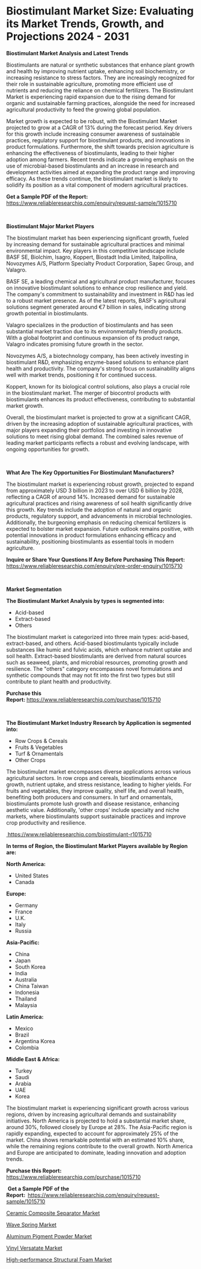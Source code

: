 <p><h1>Biostimulant Market Size: Evaluating its Market Trends, Growth, and Projections 2024 - 2031</h1></p><p><strong>Biostimulant Market Analysis and Latest Trends</strong></p>
<p><p>Biostimulants are natural or synthetic substances that enhance plant growth and health by improving nutrient uptake, enhancing soil biochemistry, or increasing resistance to stress factors. They are increasingly recognized for their role in sustainable agriculture, promoting more efficient use of nutrients and reducing the reliance on chemical fertilizers. The Biostimulant Market is experiencing rapid expansion due to the rising demand for organic and sustainable farming practices, alongside the need for increased agricultural productivity to feed the growing global population.</p><p>Market growth is expected to be robust, with the Biostimulant Market projected to grow at a CAGR of 13% during the forecast period. Key drivers for this growth include increasing consumer awareness of sustainable practices, regulatory support for biostimulant products, and innovations in product formulations. Furthermore, the shift towards precision agriculture is enhancing the effectiveness of biostimulants, leading to their higher adoption among farmers. Recent trends indicate a growing emphasis on the use of microbial-based biostimulants and an increase in research and development activities aimed at expanding the product range and improving efficacy. As these trends continue, the biostimulant market is likely to solidify its position as a vital component of modern agricultural practices.</p></p>
<p><strong>Get a Sample PDF of the Report:&nbsp;</strong> <a href="https://www.reliableresearchiq.com/enquiry/request-sample/1015710?utm_campaign=103&utm_medium=2&utm_source=Github&utm_content=ia&utm_term=03102024&utm_id=biostimulant">https://www.reliableresearchiq.com/enquiry/request-sample/1015710</a></p>
<p>&nbsp;</p>
<p><strong>Biostimulant Major Market Players</strong></p>
<p><p>The biostimulant market has been experiencing significant growth, fueled by increasing demand for sustainable agricultural practices and minimal environmental impact. Key players in this competitive landscape include BASF SE, Biolchim, Isagro, Koppert, Biostadt India Limited, Italpollina, Novozymes A/S, Platform Specialty Product Corporation, Sapec Group, and Valagro.</p><p>BASF SE, a leading chemical and agricultural product manufacturer, focuses on innovative biostimulant solutions to enhance crop resilience and yield. The company's commitment to sustainability and investment in R&D has led to a robust market presence. As of the latest reports, BASF's agricultural solutions segment generated around €7 billion in sales, indicating strong growth potential in biostimulants.</p><p>Valagro specializes in the production of biostimulants and has seen substantial market traction due to its environmentally friendly products. With a global footprint and continuous expansion of its product range, Valagro indicates promising future growth in the sector.</p><p>Novozymes A/S, a biotechnology company, has been actively investing in biostimulant R&D, emphasizing enzyme-based solutions to enhance plant health and productivity. The company's strong focus on sustainability aligns well with market trends, positioning it for continued success.</p><p>Koppert, known for its biological control solutions, also plays a crucial role in the biostimulant market. The merger of biocontrol products with biostimulants enhances its product effectiveness, contributing to substantial market growth.</p><p>Overall, the biostimulant market is projected to grow at a significant CAGR, driven by the increasing adoption of sustainable agricultural practices, with major players expanding their portfolios and investing in innovative solutions to meet rising global demand. The combined sales revenue of leading market participants reflects a robust and evolving landscape, with ongoing opportunities for growth.</p></p>
<p>&nbsp;</p>
<p><strong>What Are The Key Opportunities For Biostimulant Manufacturers?</strong></p>
<p><p>The biostimulant market is experiencing robust growth, projected to expand from approximately USD 3 billion in 2023 to over USD 6 billion by 2028, reflecting a CAGR of around 14%. Increased demand for sustainable agricultural practices and rising awareness of soil health significantly drive this growth. Key trends include the adoption of natural and organic products, regulatory support, and advancements in microbial technologies. Additionally, the burgeoning emphasis on reducing chemical fertilizers is expected to bolster market expansion. Future outlook remains positive, with potential innovations in product formulations enhancing efficacy and sustainability, positioning biostimulants as essential tools in modern agriculture.</p></p>
<p><strong>Inquire or Share Your Questions If Any Before Purchasing This Report:</strong> <a href="https://www.reliableresearchiq.com/enquiry/pre-order-enquiry/1015710?utm_campaign=103&utm_medium=2&utm_source=Github&utm_content=ia&utm_term=03102024&utm_id=biostimulant">https://www.reliableresearchiq.com/enquiry/pre-order-enquiry/1015710</a></p>
<p>&nbsp;</p>
<p><strong>Market Segmentation</strong></p>
<p><strong>The Biostimulant Market Analysis by types is segmented into:</strong></p>
<p><ul><li>Acid-based</li><li>Extract-based</li><li>Others</li></ul></p>
<p><p>The biostimulant market is categorized into three main types: acid-based, extract-based, and others. Acid-based biostimulants typically include substances like humic and fulvic acids, which enhance nutrient uptake and soil health. Extract-based biostimulants are derived from natural sources such as seaweed, plants, and microbial resources, promoting growth and resilience. The "others" category encompasses novel formulations and synthetic compounds that may not fit into the first two types but still contribute to plant health and productivity.</p></p>
<p><strong>Purchase this Report:&nbsp;</strong><a href="https://www.reliableresearchiq.com/purchase/1015710?utm_campaign=103&utm_medium=2&utm_source=Github&utm_content=ia&utm_term=03102024&utm_id=biostimulant">https://www.reliableresearchiq.com/purchase/1015710</a></p>
<p>&nbsp;</p>
<p><strong>The Biostimulant Market Industry Research by Application is segmented into:</strong></p>
<p><ul><li>Row Crops & Cereals</li><li>Fruits & Vegetables</li><li>Turf & Ornamentals</li><li>Other Crops</li></ul></p>
<p><p>The biostimulant market encompasses diverse applications across various agricultural sectors. In row crops and cereals, biostimulants enhance growth, nutrient uptake, and stress resistance, leading to higher yields. For fruits and vegetables, they improve quality, shelf life, and overall health, benefiting both producers and consumers. In turf and ornamentals, biostimulants promote lush growth and disease resistance, enhancing aesthetic value. Additionally, 'other crops' include specialty and niche markets, where biostimulants support sustainable practices and improve crop productivity and resilience.</p></p>
<p><a href="https://www.reliableresearchiq.com/biostimulant-r1015710?utm_campaign=103&utm_medium=2&utm_source=Github&utm_content=ia&utm_term=03102024&utm_id=biostimulant">&nbsp;https://www.reliableresearchiq.com/biostimulant-r1015710</a></p>
<p><strong>In terms of Region, the Biostimulant Market Players available by Region are:</strong></p>
<p>
    <p> <strong> North America: </strong>
        <ul>
            <li>United States</li>
            <li>Canada</li>
        </ul>
        </p> 
    <p> <strong> Europe: </strong>
        <ul>
            <li>Germany</li>
            <li>France</li>
            <li>U.K.</li>
            <li>Italy</li>
            <li>Russia</li>
        </ul>
        </p> 
    <p> <strong> Asia-Pacific: </strong>
        <ul>
            <li>China</li>
            <li>Japan</li>
            <li>South Korea</li>
            <li>India</li>
            <li>Australia</li>
            <li>China Taiwan</li>
            <li>Indonesia</li>
            <li>Thailand</li>
            <li>Malaysia</li>
        </ul>
        </p> 
    <p> <strong> Latin America: </strong>
        <ul>
            <li>Mexico</li>
            <li>Brazil</li>
            <li>Argentina Korea</li>
            <li>Colombia</li>
        </ul>
        </p> 
    <p> <strong> Middle East & Africa: </strong>
        <ul>
            <li>Turkey</li>
            <li>Saudi</li>
            <li>Arabia</li>
            <li>UAE</li>
            <li>Korea</li>
        </ul>
    </p>
    </p>
<p><p>The biostimulant market is experiencing significant growth across various regions, driven by increasing agricultural demands and sustainability initiatives. North America is projected to hold a substantial market share, around 30%, followed closely by Europe at 28%. The Asia-Pacific region is rapidly expanding, expected to account for approximately 25% of the market. China shows remarkable potential with an estimated 10% share, while the remaining regions contribute to the overall growth. North America and Europe are anticipated to dominate, leading innovation and adoption trends.</p></p>
<p><strong>Purchase this Report: </strong><a href="https://www.reliableresearchiq.com/purchase/1015710?utm_campaign=103&utm_medium=2&utm_source=Github&utm_content=ia&utm_term=03102024&utm_id=biostimulant">https://www.reliableresearchiq.com/purchase/1015710</a></p>
<p>&nbsp;<strong>Get a Sample PDF of the Report:&nbsp;&nbsp;</strong><a href="https://www.reliableresearchiq.com/enquiry/request-sample/1015710?utm_campaign=103&utm_medium=2&utm_source=Github&utm_content=ia&utm_term=03102024&utm_id=biostimulant">https://www.reliableresearchiq.com/enquiry/request-sample/1015710</a></p>
<p><strong></strong></p>
<p><p><a href="https://issuu.com/reportprime-2/docs/ceramic-composite-separator-market-_b823374a16d239?utm_campaign=103&utm_medium=2&utm_source=Github&utm_content=ia&utm_term=03102024&utm_id=biostimulant">Ceramic Composite Separator Market</a></p><p><a href="https://www.linkedin.com/pulse/analyzing-wave-spring-market-dynamics-growth-drivers-forecasted-52zrf?utm_campaign=103&utm_medium=2&utm_source=Github&utm_content=ia&utm_term=03102024&utm_id=biostimulant">Wave Spring Market</a></p><p><a href="https://github.com/malandranz3ggo/Market-Research-Report-List-1/blob/main/aluminum-pigment-powder-market.md?utm_campaign=103&utm_medium=2&utm_source=Github&utm_content=ia&utm_term=03102024&utm_id=biostimulant">Aluminum Pigment Powder Market</a></p><p><a href="https://www.linkedin.com/pulse/driving-market-forces-vinyl-versatate-trends-future-forecasts-kkide?trackingId=DEQ15gUORYe0g%2FGO5G7XoQ%3D%3D&utm_campaign=103&utm_medium=2&utm_source=Github&utm_content=ia&utm_term=03102024&utm_id=biostimulant">Vinyl Versatate Market</a></p><p><a href="https://github.com/haydee0czminge/Market-Research-Report-List-1/blob/main/high-performance-structural-foam-market.md?utm_campaign=103&utm_medium=2&utm_source=Github&utm_content=ia&utm_term=03102024&utm_id=biostimulant">High-performance Structural Foam Market</a></p></p>